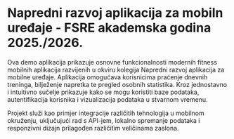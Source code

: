 # Napredni razvoj aplikacija za mobiln uređaje - FSRE akademska godina 2025./2026.

Ova demo aplikacija prikazuje osnovne funkcionalnosti modernih fitness mobilnih aplikacija razvijenih u okviru kolegija Napredni razvoj aplikacija za mobilne uređaje. Aplikacija omogućava korisnicima praćenje dnevnih treninga, bilježenje napretka te pregled osobnih statistika. Kroz jednostavno i intuitivno sučelje prikazuje kako se mogu koristiti baze podataka, autentifikacija korisnika i vizualizacija podataka u stvarnom vremenu.

Projekt služi kao primjer integracije različitih tehnologija u mobilnom okruženju, uključujući rad s API-jem, lokalno spremanje podataka i responzivni dizajn prilagođen različitim veličinama zaslona.
